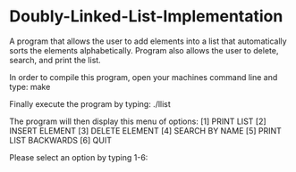 Doubly-Linked-List-Implementation
============================

A program that allows the user to add elements into a list that automatically sorts the elements alphabetically. Program also allows the user to delete, search, and print the list. 

In order to compile this program, open your machines command line and type: make

Finally execute the program by typing: ./llist

The program will then display this menu of options: 
[1] PRINT LIST
[2] INSERT ELEMENT
[3] DELETE ELEMENT
[4] SEARCH BY NAME
[5] PRINT LIST BACKWARDS
[6] QUIT

Please select an option by typing 1-6:


